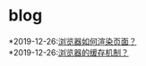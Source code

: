 # blog

*2019-12-26:[浏览器如何渲染页面？](https://blog.csdn.net/Sunmeok/article/details/82145314)<br>
*2019-12-26:[浏览器的缓存机制？](https://blog.csdn.net/Sunmeok/article/details/82145314)
